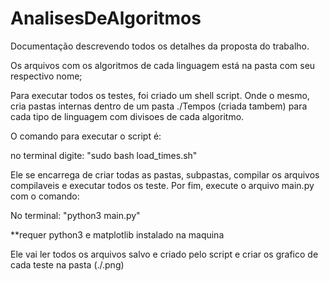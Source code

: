 # AnalisesDeAlgoritmos
Documentação descrevendo todos os detalhes da proposta do trabalho.


Os arquivos com os algoritmos de cada linguagem está na pasta com seu respectivo nome;

Para executar todos os testes, foi criado um shell script. Onde o mesmo, cria pastas internas dentro de um pasta ./Tempos (criada tambem) para cada tipo de linguagem com divisoes de cada algoritmo.

O comando para executar o script é:

no terminal digite: "sudo bash load_times.sh"

Ele se encarrega de criar todas as pastas, subpastas, compilar os arquivos compilaveis e executar todos os teste.
Por fim, execute o arquivo main.py com o comando:

No terminal: "python3 main.py"

**requer python3 e matplotlib instalado na maquina

Ele vai ler todos os arquivos salvo e criado pelo script e criar os grafico de cada teste na pasta (./.png)
